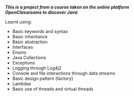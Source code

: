 **_This is a project from a course taken on the online platform OpenClassrooms to discover Java_**

Learnt using:

- Basic keywords and syntax
- Basic inheritance
- Basic abstraction
- Interfaces
- Enums
- Java Collections
- Exceptions
- Logging through Log4j2
- Console and file interactions through data streams
- Basic design pattern (factory)
- Lambdas
- Basic use of threads and virtual threads
